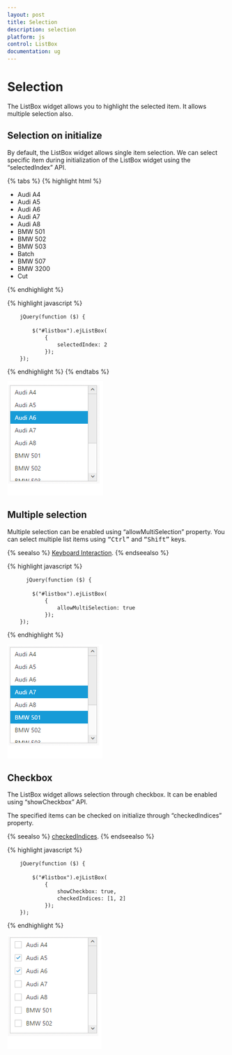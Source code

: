 ```yaml
---
layout: post
title: Selection
description: selection
platform: js
control: ListBox
documentation: ug
---
```


# Selection

The ListBox widget allows you to highlight the selected item. It allows multiple selection also. 


## Selection on initialize

By default, the ListBox widget allows single item selection. We can select specific item during initialization of the ListBox widget using the “selectedIndex” API. 

{% tabs %}
{% highlight html %}

<div>
        <ul id="listbox">
            <li>Audi A4</li>
            <li>Audi A5</li>
            <li>Audi A6</li>
            <li>Audi A7</li>
            <li>Audi A8</li>
            <li>BMW 501</li>
            <li>BMW 502</li>
            <li>BMW 503</li>
            <li>Batch</li>
            <li>BMW 507</li>
            <li>BMW 3200</li>
            <li>Cut</li>
        </ul>
    </div>

{% endhighlight %}

{% highlight javascript %}


        jQuery(function ($) {

            $("#listbox").ejListBox(
                {
                    selectedIndex: 2
                });
        });



{% endhighlight %}
{% endtabs %}

![](Selection_images\Selection_img1.png)

## Multiple selection

Multiple selection can be enabled using “allowMultiSelection” property. You can select multiple list items using <kbd>“Ctrl”</kbd> and <kbd>“Shift”</kbd> keys.

{% seealso %} [Keyboard Interaction](http://help.syncfusion.com/js/listbox/keyboard-interaction). {% endseealso %}

{% highlight javascript %}


          jQuery(function ($) {

            $("#listbox").ejListBox(
                {
                    allowMultiSelection: true
                });
        });



{% endhighlight %}

![](Selection_images\Selection_img2.png)

## Checkbox

The ListBox widget allows selection through checkbox. It can be enabled using “showCheckbox” API.

The specified items can be checked on initialize through “checkedIndices” property. 

{% seealso %} [checkedIndices](http://helpjs.syncfusion.com/api/js/ejlistbox#members:checkedindices). {% endseealso %}

{% highlight javascript %}


        jQuery(function ($) {

            $("#listbox").ejListBox(
                {
                    showCheckbox: true,
                    checkedIndices: [1, 2]
                });
        });



{% endhighlight %}



![](Selection_images\Selection_img3.png)
